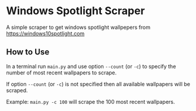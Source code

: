 # Windows Spotlight Scraper
A simple scraper to get windows spotlight wallpepers from https://windows10spotlight.com

## How to Use
In a terminal run `main.py` and use option `--count` (or `-c`) to specify the number of most recent wallpapers to scrape.

If option `--count` (or `-c`) is not specified then all available wallpapers will be scraped.

Example: `main.py -c 100` will scrape the 100 most recent wallpapers.
